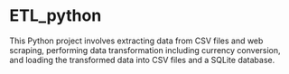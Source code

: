 # ETL_python
This Python project involves extracting data from CSV files and web scraping, performing data transformation including currency conversion, and loading the transformed data into CSV files and a SQLite database.
